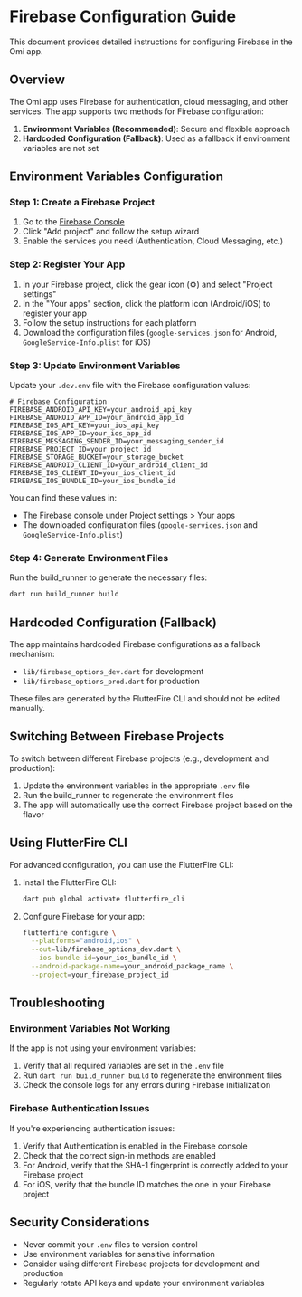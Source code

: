 # Firebase Configuration Guide

This document provides detailed instructions for configuring Firebase in the Omi app.

## Overview

The Omi app uses Firebase for authentication, cloud messaging, and other services. The app supports two methods for Firebase configuration:

1. **Environment Variables (Recommended)**: Secure and flexible approach
2. **Hardcoded Configuration (Fallback)**: Used as a fallback if environment variables are not set

## Environment Variables Configuration

### Step 1: Create a Firebase Project

1. Go to the [Firebase Console](https://console.firebase.google.com/)
2. Click "Add project" and follow the setup wizard
3. Enable the services you need (Authentication, Cloud Messaging, etc.)

### Step 2: Register Your App

1. In your Firebase project, click the gear icon (⚙️) and select "Project settings"
2. In the "Your apps" section, click the platform icon (Android/iOS) to register your app
3. Follow the setup instructions for each platform
4. Download the configuration files (`google-services.json` for Android, `GoogleService-Info.plist` for iOS)

### Step 3: Update Environment Variables

Update your `.dev.env` file with the Firebase configuration values:

```
# Firebase Configuration
FIREBASE_ANDROID_API_KEY=your_android_api_key
FIREBASE_ANDROID_APP_ID=your_android_app_id
FIREBASE_IOS_API_KEY=your_ios_api_key
FIREBASE_IOS_APP_ID=your_ios_app_id
FIREBASE_MESSAGING_SENDER_ID=your_messaging_sender_id
FIREBASE_PROJECT_ID=your_project_id
FIREBASE_STORAGE_BUCKET=your_storage_bucket
FIREBASE_ANDROID_CLIENT_ID=your_android_client_id
FIREBASE_IOS_CLIENT_ID=your_ios_client_id
FIREBASE_IOS_BUNDLE_ID=your_ios_bundle_id
```

You can find these values in:
- The Firebase console under Project settings > Your apps
- The downloaded configuration files (`google-services.json` and `GoogleService-Info.plist`)

### Step 4: Generate Environment Files

Run the build_runner to generate the necessary files:

```bash
dart run build_runner build
```

## Hardcoded Configuration (Fallback)

The app maintains hardcoded Firebase configurations as a fallback mechanism:

- `lib/firebase_options_dev.dart` for development
- `lib/firebase_options_prod.dart` for production

These files are generated by the FlutterFire CLI and should not be edited manually.

## Switching Between Firebase Projects

To switch between different Firebase projects (e.g., development and production):

1. Update the environment variables in the appropriate `.env` file
2. Run the build_runner to regenerate the environment files
3. The app will automatically use the correct Firebase project based on the flavor

## Using FlutterFire CLI

For advanced configuration, you can use the FlutterFire CLI:

1. Install the FlutterFire CLI:
   ```bash
   dart pub global activate flutterfire_cli
   ```

2. Configure Firebase for your app:
   ```bash
   flutterfire configure \
     --platforms="android,ios" \
     --out=lib/firebase_options_dev.dart \
     --ios-bundle-id=your_ios_bundle_id \
     --android-package-name=your_android_package_name \
     --project=your_firebase_project_id
   ```

## Troubleshooting

### Environment Variables Not Working

If the app is not using your environment variables:

1. Verify that all required variables are set in the `.env` file
2. Run `dart run build_runner build` to regenerate the environment files
3. Check the console logs for any errors during Firebase initialization

### Firebase Authentication Issues

If you're experiencing authentication issues:

1. Verify that Authentication is enabled in the Firebase console
2. Check that the correct sign-in methods are enabled
3. For Android, verify that the SHA-1 fingerprint is correctly added to your Firebase project
4. For iOS, verify that the bundle ID matches the one in your Firebase project

## Security Considerations

- Never commit your `.env` files to version control
- Use environment variables for sensitive information
- Consider using different Firebase projects for development and production
- Regularly rotate API keys and update your environment variables